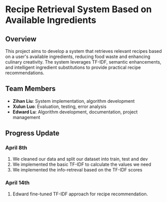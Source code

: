 # Recipe Retrieval System Based on Available Ingredients

## Overview
This project aims to develop a system that retrieves relevant recipes based on a user's available ingredients, reducing food waste and enhancing culinary creativity. The system leverages TF-IDF, semantic enhancements, and intelligent ingredient substitutions to provide practical recipe recommendations.

## Team Members
- **Zihan Liu**: System implementation, algorithm development  
- **Xulun Luo**: Evaluation, testing, error analysis  
- **Edward Lu**: Algorithm development, documentation, project management  

## Progress Update

### April 8th
1. We cleaned our data and split our dataset into train, test and dev
2. We implemented the basic TF-IDF to calculate the values we need
3. We implemented the info-retreval based on the TF-IDF scores

### April 14th
1. Edward fine-tuned TF-IDF approach for recipe recommendation.
